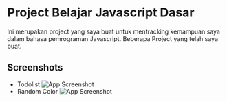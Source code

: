 
# Project Belajar Javascript Dasar

Ini merupakan project yang saya buat untuk mentracking kemampuan saya dalam bahasa pemrograman Javascript. Beberapa Project yang telah saya buat.


## Screenshots
- Todolist
![App Screenshot](https://i.imgur.com/ybhvAJL.png)
- Random Color
![App Screenshot](https://i.imgur.com/RCP08OP.png)
